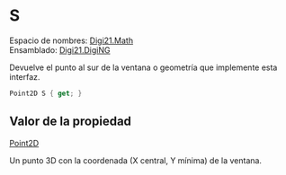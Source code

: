# S

Espacio de nombres: [Digi21.Math](../../)  
Ensamblado: [Digi21.DigiNG](../../../)

Devuelve el punto al sur de la ventana o geometría que implemente esta interfaz.

```csharp
Point2D S { get; }
```

## Valor de la propiedad

[Point2D](/digi3d-net/programacion/.net/referencia/digi21.diging/digi21.math/Point2D.md)

Un punto 3D con la coordenada \(X central, Y mínima\) de la ventana.

